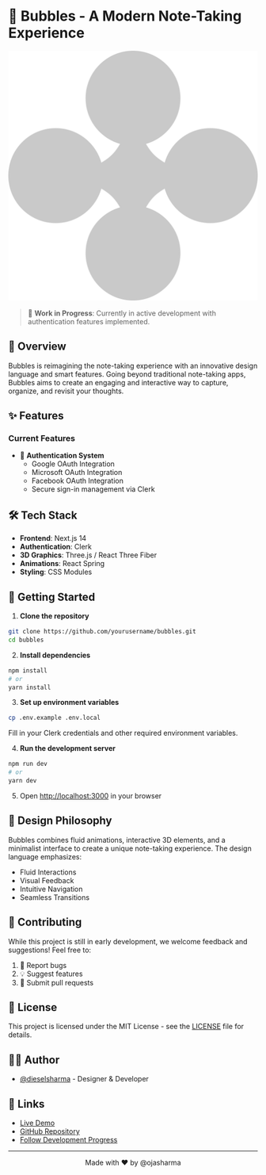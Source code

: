 # 🫧 Bubbles - A Modern Note-Taking Experience

![Bubbles Logo](public/logo.svg)

> 🚧 **Work in Progress**: Currently in active development with authentication features implemented.

## 🌟 Overview

Bubbles is reimagining the note-taking experience with an innovative design language and smart features. Going beyond traditional note-taking apps, Bubbles aims to create an engaging and interactive way to capture, organize, and revisit your thoughts.

## ✨ Features

### Current Features
- 🔐 **Authentication System**
  - Google OAuth Integration
  - Microsoft OAuth Integration
  - Facebook OAuth Integration
  - Secure sign-in management via Clerk

## 🛠️ Tech Stack

- **Frontend**: Next.js 14
- **Authentication**: Clerk
- **3D Graphics**: Three.js / React Three Fiber
- **Animations**: React Spring
- **Styling**: CSS Modules

## 🚀 Getting Started

1. **Clone the repository**
```bash
git clone https://github.com/yourusername/bubbles.git
cd bubbles
```

2. **Install dependencies**
```bash
npm install
# or
yarn install
```

3. **Set up environment variables**
```bash
cp .env.example .env.local
```
Fill in your Clerk credentials and other required environment variables.

4. **Run the development server**
```bash
npm run dev
# or
yarn dev
```

5. Open [http://localhost:3000](http://localhost:3000) in your browser

## 🎨 Design Philosophy

Bubbles combines fluid animations, interactive 3D elements, and a minimalist interface to create a unique note-taking experience. The design language emphasizes:

- Fluid Interactions
- Visual Feedback
- Intuitive Navigation
- Seamless Transitions

## 🤝 Contributing

While this project is still in early development, we welcome feedback and suggestions! Feel free to:

1. 🐛 Report bugs
2. 💡 Suggest features
3. 📝 Submit pull requests

## 📝 License

This project is licensed under the MIT License - see the [LICENSE](LICENSE) file for details.

## 👨‍💻 Author

- [@dieselsharma](https://twitter.com/dieselsharma) - Designer & Developer

## 🔗 Links

- [Live Demo](https://bubbles-note.vercel.app)
- [GitHub Repository](https://github.com/ojasharma/Bubbles)
- [Follow Development Progress](https://twitter.com/dieselsharma)

---

<p align="center">Made with ❤️ by @ojasharma</p>
